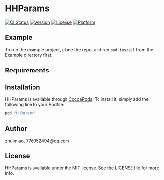 # HHParams

[![CI Status](http://img.shields.io/travis/zhuimiao/HHParams.svg?style=flat)](https://travis-ci.org/zhuimiao/HHParams)
[![Version](https://img.shields.io/cocoapods/v/HHParams.svg?style=flat)](http://cocoapods.org/pods/HHParams)
[![License](https://img.shields.io/cocoapods/l/HHParams.svg?style=flat)](http://cocoapods.org/pods/HHParams)
[![Platform](https://img.shields.io/cocoapods/p/HHParams.svg?style=flat)](http://cocoapods.org/pods/HHParams)

## Example

To run the example project, clone the repo, and run `pod install` from the Example directory first.

## Requirements

## Installation

HHParams is available through [CocoaPods](http://cocoapods.org). To install
it, simply add the following line to your Podfile:

```ruby
pod "HHParams"
```

## Author

zhuimiao, 776052494@qq.com

## License

HHParams is available under the MIT license. See the LICENSE file for more info.
